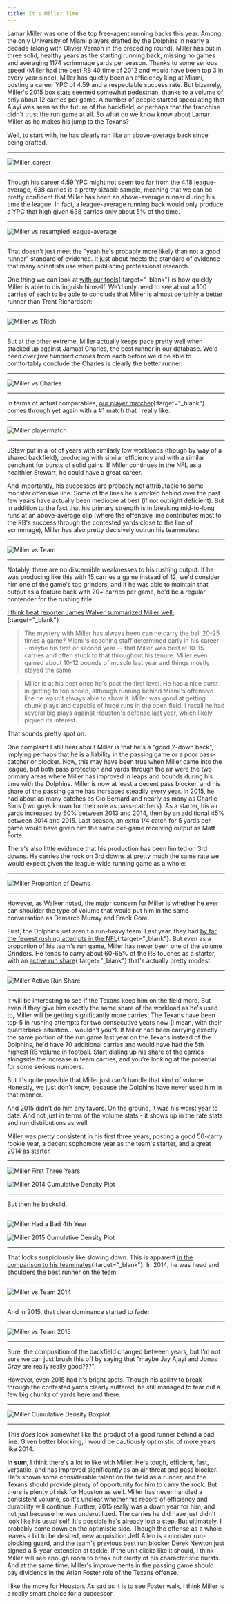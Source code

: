 ```yaml
---
title: It's Miller Time
---
```


Lamar Miller was one of the top free-agent running backs this year. Among the only University of Miami players drafted by the Dolphins in nearly a decade (along with Olivier Vernon in the preceding round), Miller has put in three solid, healthy years as the starting running back, missing no games and averaging 1174 scrimmage yards per season. Thanks to some serious speed (Miller had the best RB 40 time of 2012 and would have been top 3 in every year since), Miller has quietly been an efficiency king at Miami, posting a career YPC of 4.59 and a respectable success rate. But bizarrely, Miller's 2015 box stats seemed somewhat pedestrian, thanks to a volume of only about 12 carries per game. A number of people started speculating that Ajayi was seen as the future of the backfield, or perhaps that the franchise didn't trust the run game at all. So what do we know know about Lamar Miller as he makes his jump to the Texans?  

Well, to start with, he has clearly ran like an above-average back since being drafted.  

* * *

![Miller_career](/GroundControl/images/01Miller_career.png)  

* * *
  
Though his career 4.59 YPC might not seem too far from the 4.18 league-average, 638 carries is a pretty sizable sample, meaning that we can be pretty confident that Miller has been an above-average runner during his time the league. In fact, a league-average running back would only produce a YPC that high given 638 carries only about 5% of the time.  
  
* * *
  
![Miller vs resampled league-average](/GroundControl/images/Miller_resampling.png)  
  
* * *
  
That doesn't just meet the "yeah he's probably more likely than not a good runner" standard of evidence. It just about meets the standard of evidence that many scientists use when publishing professional research.

One thing we can look at [with our tools](/GroundControl/apps/rb_head2head/){:target="_blank"} is how quickly Miller is able to distinguish himself. We'd only need to see about a 100 carries of each to be able to conclude that Miller is almost certainly a better runner than Trent Richardson:  
  
* * *
  
![Miller vs TRich](/GroundControl/images/Miller_vTRich.png)  
  
* * *
  
But at the other extreme, Miller actually keeps pace pretty well when stacked up against Jamaal Charles, the best runner in our database. We'd need _over five hundred carries_ from each before we'd be able to comfortably conclude the Charles is clearly the better runner.  
  
* * *
  
![Miller vs Charles](/GroundControl/images/Miller_vJC.png)  
  
* * *
  
In terms of actual comparables, [our player matcher](/GroundControl/apps/rb_distmatch/){:target="_blank"} comes through yet again with a #1 match that I really like:  
  
* * *
  
![Miller playermatch](/GroundControl/images/Miller_playermatch.png)  
  
* * *
  
JStew put in a lot of years with similarly low workloads (though by way of a shared backfield), producing with similar efficiency and with a similar penchant for bursts of solid gains. If Miller continues in the NFL as a healthier Stewart, he could have a great career.  
  
And importantly, his successes are probably not attributable to some monster offensive line. Some of the lines he's worked behind over the past few years have actually been mediocre at best (if not outright deficient). But in addition to the fact that his primary strength is in breaking mid-to-long runs at an above-average clip (where the offensive line contributes most to the RB's success through the contested yards close to the line of scrimmage), Miller has also pretty decisively outrun his teammates:  
  
* * *
  
![Miller vs Team](/GroundControl/images/Miller_team.png)  
  
* * *
  
Notably, there are no discernible weaknesses to his rushing output. If he was producing like this with 15 carries a game instead of 12, we'd consider him one of the game's top grinders, and if he was able to maintain that output as a feature back with 20+ carries per game, he'd be a regular contender for the rushing title.  
  
[I think beat reporter James Walker summarized Miller well:](http://espn.go.com/blog/nflnation/post/_/id/199485/can-lamar-miller-fill-the-texans-void-at-running-back){:target="_blank"}  
  
>The mystery with Miller has always been can he carry the ball 20-25 times a game? Miami's coaching staff determined early in his career -- maybe his first or second year -- that Miller was best at 10-15 carries and often stuck to that throughout his tenure. Miller even gained about 10-12 pounds of muscle last year and things mostly stayed the same.

>Miller is at his best once he's past the first level. He has a nice burst in getting to top speed, although running behind Miami's offensive line he wasn't always able to show it. Miller was good at getting chunk plays and capable of huge runs in the open field. I recall he had several big plays against Houston's defense last year, which likely piqued its interest.
  
That sounds pretty spot on.

One complaint I still hear about Miller is that he's a "good 2-down back", implying perhaps that he is a liability in the passing game or a poor pass-catcher or blocker. Now, this may have been true when Miller came into the league, but both pass protection and yards through the air were the two primary areas where Miller has improved in leaps and bounds during his time with the Dolphins. Miller is now at least a decent pass blocker, and his share of the passing game has increased steadily every year. In 2015, he had about as many catches as Gio Bernard and nearly as many as Charlie Sims (two guys known for their role as pass-catchers). As a starter, his air yards increased by 60% between 2013 and 2014, then by an additional 45% between 2014 and 2015. Last season, an extra 1/4 catch for 5 yards per game would have given him the same per-game receiving output as Matt Forte.  
  
There's also little evidence that his production has been limited on 3rd downs. He carries the rock on 3rd downs at pretty much the same rate we would expect given the league-wide running game as a whole:  
  
* * *
  
![Miller Proportion of Downs](/GroundControl/images/Miller_downprop.png)  
  
* * *
  
However, as Walker noted, the major concern for Miller is whether he ever can shoulder the type of volume that would put him in the same conversation as Demarco Murray and Frank Gore.  
  
First, the Dolphins just aren't a run-heavy team. Last year, they had [by far the fewest rushing attempts in the NFL](http://espn.go.com/nfl/statistics/team/_/stat/rushing/sort/rushingAttempts){:target="_blank"}. But even as a proportion of his team's run game, Miller has never been one of the volume Grinders. He tends to carry about 60-65% of the RB touches as a starter, with an [active run share](/Ground_Control/apps/rb_vsteam/){:target="_blank"} that's actually pretty modest:  
  
* * *
  
![Miller Active Run Share](/GroundControl/images/Miller_runshare.png)  
  
* * *
  
It will be interesting to see if the Texans keep him on the field more. But even if they give him exactly the same share of the workload as he's used to, Miller will be getting significantly more carries: The Texans have been top-5 in rushing attempts for two consecutive years now (I mean, with their quarterback situation... wouldn't you?). If Miller had been carrying exactly the same portion of the run game last year on the Texans instead of the Dolphins, he'd have 70 additional carries and would have had the 5th highest RB volume in football. Start dialing up his share of the carries alongside the increase in team carries, and you're looking at the potential for some serious numbers.  
  
But it's quite possible that Miller just can't handle that kind of volume. Honestly, we just don't know, because the Dolphins have never used him in that manner.  
  
And 2015 didn't do him any favors. On the ground, it was his worst year to date. And not just in terms of the volume stats - it shows up in the rate stats and run distributions as well.  
  
Miller was pretty consistent in his first three years, posting a good 50-carry rookie year, a decent sophomore year as the team's starter, and a great 2014 as starter.  
  
* * *
  
![Miller First Three Years](/GroundControl/images/Miller_years1to3.png)  
  
![Miller 2014 Cumulative Density Plot](/GroundControl/images/Miller_2014.png)  
  
* * *
  
But then he backslid.  
  
* * *
  
![Miller Had a Bad 4th Year](/GroundControl/images/Miller_Yearcomp.png)  
  
![Miller 2015 Cumulative Density Plot](/GroundControl/images/Miller_2015.png)  
  
* * *
  
That looks suspiciously like slowing down. This is apparent [in the comparison to his teammates](/Ground_Control/apps/rb_vsteam/){:target="_blank"}. In 2014, he was head and shoulders the best runner on the team:  
  
* * *
  
![Miller vs Team 2014](/GroundControl/images/Miller_team14.png)  
  
* * *
  
And in 2015, that clear dominance started to fade:
  
* * *
  
![Miller vs Team 2015](/GroundControl/images/Miller_team15.png)  
  
* * *
  
Sure, the composition of the backfield changed between years, but I'm not sure we can just brush this off by saying that "maybe Jay Ajayi and Jonas Gray are really really good???".  
  
However, even 2015 had it's bright spots. Though his ability to break through the contested yards clearly suffered, he still managed to tear out a few big chunks of yards here and there.  
  
* * *
  
![Miller Cumulative Density Boxplot](/GroundControl/images/Miller_cumdenbox15.png)  
  
* * *
  
This _does_ look somewhat like the product of a good runner behind a bad line. Given better blocking, I would be cautiously optimistic of more years like 2014.  
  
__In sum__, I think there's a lot to like with Miller. He's tough, efficient, fast, versatile, and has improved significantly as an air threat and pass blocker. He's shown some considerable talent on the field as a runner, and the Texans should provide plenty of opportunity for him to carry the rock. But there is plenty of risk for Houston as well. Miller has never handled a consistent volume, so it's unclear whether his record of efficiency and durability will continue. Further, 2015 really was a down year for him, and not just because he was underutilized. The carries he did have just didn't look like his usual self. It's possible he's already lost a step. But ultimately, I probably come down on the optimistic side. Though the offense as a whole leaves a bit to be desired, new acquisition Jeff Allen is a monster run-blocking guard, and the team's previous best run blocker Derek Newton just signed a 5-year extension at tackle. If the unit clicks like it should, I think Miller will see enough room to break out plenty of his characteristic bursts. And at the same time, Miller's improvements in the passing game should pay dividends in the Arian Foster role of the Texans offense.
  
I like the move for Houston. As sad as it is to see Foster walk, I think Miller is a really smart choice for a successor.
